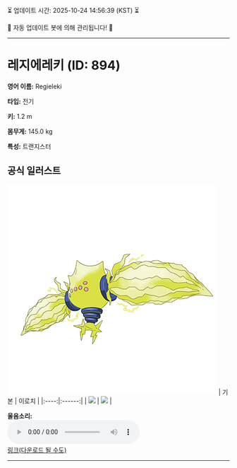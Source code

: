 
⏳ 업데이트 시간: 2025-10-24 14:56:39 (KST) ⏳

🤖 자동 업데이트 봇에 의해 관리됩니다! 🤖

---

# 레지에레키 (ID: 894)
**영어 이름:** Regieleki

**타입:** 전기

**키:** 1.2 m

**몸무게:** 145.0 kg

**특성:** 트랜지스터

## 공식 일러스트
![](https://raw.githubusercontent.com/PokeAPI/sprites/master/sprites/pokemon/other/official-artwork/894.png)
| 기본 | 이로치 |
|:----:|:------:|
| <img src="http://play.pokemonshowdown.com/sprites/ani/regieleki.gif" width="200"> | <img src="http://play.pokemonshowdown.com/sprites/ani-shiny/regieleki.gif" width="200"> |

**울음소리:**<br><audio controls src="https://raw.githubusercontent.com/PokeAPI/cries/main/cries/pokemon/latest/894.ogg"></audio><br> [링크(다운로드 될 수도)](https://raw.githubusercontent.com/PokeAPI/cries/main/cries/pokemon/latest/894.ogg)


---
